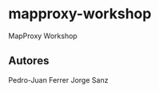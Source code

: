 mapproxy-workshop
=================

MapProxy Workshop


Autores
--------------

Pedro-Juan Ferrer
Jorge Sanz
